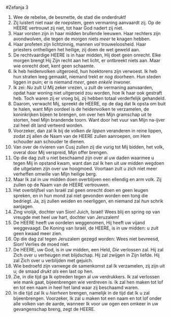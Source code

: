 #Zefanja 3
1. Wee de rebelse, de besmette, de stad die onderdrukt! 
2. Zij luistert niet naar de *roep*stem, geen vermaning aanvaardt zij. Op de HEERE vertrouwt zij niet, tot haar God nadert zij niet. 
3. Haar vorsten zijn in haar midden brullende leeuwen. Haar rechters zijn avondwolven, die tegen de morgen niets *meer* te knagen hebben. 
4. Haar profeten zijn lichtzinnig, mannen *vol* trouweloosheid. Haar priesters ontheiligen het heilige, zij doen de wet geweld aan. 
5. De rechtvaardige HEERE is in haar midden, Hij doet geen onrecht. Elke morgen brengt Hij Zijn recht aan het licht, er ontbreekt niets aan. Maar wie onrecht doet, kent geen schaamte. 
6. Ik heb heidenvolken uitgeroeid, hun hoektorens zijn verwoest. Ik heb hun straten leeg gemaakt, niemand trekt er *nog* doorheen. Hun steden liggen in puin; er is niemand *meer*, geen *enkele* inwoner. 
7. Ik zei: *Nu* zult U Mij zeker vrezen, u zult de vermaning aanvaarden, opdat haar woning niet uitgeroeid zou worden, hoe Ik haar ook gestraft heb. Toch waren zij er vroeg bij, zij hebben totaal verderfelijk gehandeld. 
8. Daarom, verwacht Mij, spreekt de HEERE, op de dag dat Ik opsta om buit te halen, want Mijn oordeel is de heidenvolken te verzamelen, de koninkrijken bijeen te brengen, om over hen Mijn gramschap uit te storten, heel Mijn brandende toorn. Want door het vuur van Mijn na-ijver zal heel dit land verteerd worden.
9. Voorzeker, dan zal Ik bij de volken *de lippen* veranderen in reine lippen, zodat zij allen de Naam van de HEERE zullen aanroepen, om Hem schouder aan schouder te dienen. 
10. Van over de rivieren van Cusj zullen zij die vurig tot Mij bidden, het volk, overal door Mij verspreid, Mijn offer brengen. 
11. Op die dag zult u niet beschaamd zijn over al uw daden waarmee u tegen Mij in opstand kwam, want dan zal Ik hen uit uw midden wegdoen die uitgelaten zijn over uw hoogmoed. Voortaan zult u zich niet meer verheffen omwille van Mijn heilige berg. 
12. Maar Ik zal in uw midden doen overblijven een ellendig en arm volk. Zij zullen op de Naam van de HEERE vertrouwen. 
13. Het overblijfsel van Israël zal geen onrecht doen en geen leugen spreken, en in hun mond zal niet gevonden worden een tong die bedriegt. Ja, zij zullen weiden en neerliggen, en niemand zal *hun* schrik aanjagen. 
14. Zing vrolijk, dochter van Sion! Juich, Israël! Wees blij en spring op van vreugde met heel *uw* hart, dochter van Jeruzalem! 
15. De HEERE heeft uw oordelen weggenomen, Hij heeft uw vijand weggevaagd. De Koning van Israël, de HEERE, is in uw midden: u zult geen kwaad meer zien. 
16. Op die dag zal tegen Jeruzalem gezegd worden: Wees niet bevreesd, Sion! Verlies de moed niet. 
17. De HEERE, uw God, is in uw midden, een Held, *Die* verlossen zal. Hij zal Zich over u verheugen met blijdschap. Hij zal zwijgen in Zijn liefde. Hij zal Zich over u verblijden met gejuich. 
18. Wie bedroefd zijn vanwege de samenkomst zal Ik verzamelen, zij zijn uit u; de smaad *drukt als* een last op hen. 
19. Zie, in die tijd ga Ik optreden tegen al uw verdrukkers. Ik zal verlossen wie mank gaat, bijeenbrengen wie verdreven is. Ik zal hen maken tot lof en tot een naam in heel het land waar zij beschaamd waren. 
20. In die tijd zal Ik u *hierheen* brengen, namelijk in de tijd dat Ik u zal bijeenbrengen. Voorzeker, Ik zal u maken tot een naam en tot lof onder alle volken van de aarde, wanneer Ik voor uw ogen een omkeer in uw gevangenschap breng, zegt de HEERE.
